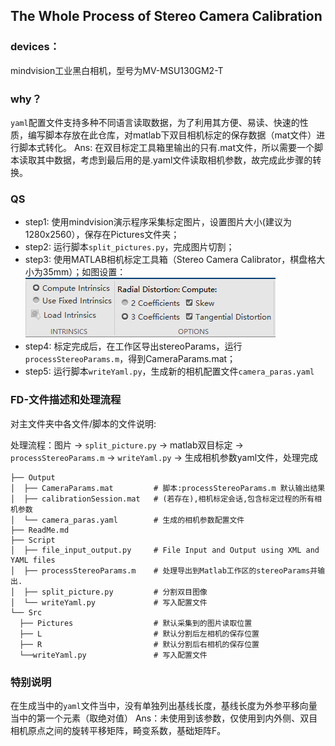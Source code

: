 

## The Whole Process of Stereo Camera Calibration 

### devices：
mindvision工业黑白相机，型号为MV-MSU130GM2-T

### why？
`yaml`配置文件支持多种不同语言读取数据，为了利用其方便、易读、快速的性质，编写脚本存放在此仓库，对matlab下双目相机标定的保存数据（mat文件）进行脚本式转化。
Ans: 在双目标定工具箱里输出的只有.mat文件，所以需要一个脚本读取其中数据，考虑到最后用的是.yaml文件读取相机参数，故完成此步骤的转换。

### QS
- step1: 使用mindvision演示程序采集标定图片，设置图片大小(建议为1280x2560），保存在Pictures文件夹；
- step2: 运行脚本`split_pictures.py`，完成图片切割；
- step3: 使用MATLAB相机标定工具箱（Stereo Camera Calibrator，棋盘格大小为35mm）；如图设置：
![img.png](Src/setupParams.png)
- step4: 标定完成后，在工作区导出stereoParams，运行`processStereoParams.m`，得到CameraParams.mat；
- step5: 运行脚本`writeYaml.py`，生成新的相机配置文件`camera_paras.yaml`

### FD-文件描述和处理流程

对主文件夹中各文件/脚本的文件说明:

处理流程：图片 -> `split_picture.py` -> matlab双目标定 ->  `processStereoParams.m` -> `writeYaml.py` -> 生成相机参数yaml文件，处理完成

```
├── Output
│  ├── CameraParams.mat         # 脚本:processStereoParams.m 默认输出结果
│  ├── calibrationSession.mat   # (若存在),相机标定会话,包含标定过程的所有相机参数
│  └── camera_paras.yaml        # 生成的相机参数配置文件
├── ReadMe.md
├── Script
│  ├── file_input_output.py     # File Input and Output using XML and YAML files
│  ├── processStereoParams.m    # 处理导出到Matlab工作区的stereoParams并输出.
│  ├── split_picture.py         # 分割双目图像
│  └── writeYaml.py             # 写入配置文件
└── Src
  ├── Pictures                  # 默认采集到的图片读取位置
  ├── L                         # 默认分割后左相机的保存位置
  ├── R                         # 默认分割后右相机的保存位置
  └──writeYaml.py               # 写入配置文件
```

### 特别说明
在生成当中的`yaml`文件当中，没有单独列出基线长度，基线长度为外参平移向量当中的第一个元素（取绝对值）
Ans：未使用到该参数，仅使用到内外侧、双目相机原点之间的旋转平移矩阵，畸变系数，基础矩阵F。





